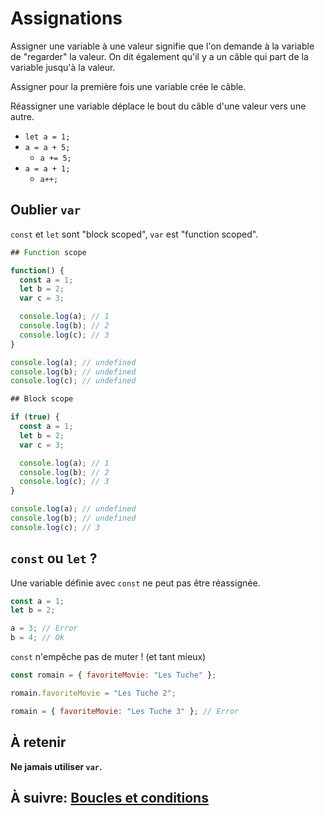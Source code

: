 # Assignations

Assigner une variable à une valeur signifie que l'on demande à la variable de
"regarder" la valeur. On dit également qu'il y a un câble qui part de la
variable jusqu'à la valeur.

Assigner pour la première fois une variable crée le câble.

Réassigner une variable déplace le bout du câble d'une valeur vers une autre.

- `let a = 1;`
- `a = a + 5;`
  - `a += 5;`
- `a = a + 1;`
  - `a++;`

## Oublier `var`

`const` et `let` sont "block scoped", `var` est "function scoped".

```js
## Function scope

function() {
  const a = 1;
  let b = 2;
  var c = 3;

  console.log(a); // 1
  console.log(b); // 2
  console.log(c); // 3
}

console.log(a); // undefined
console.log(b); // undefined
console.log(c); // undefined
```

```js
## Block scope

if (true) {
  const a = 1;
  let b = 2;
  var c = 3;

  console.log(a); // 1
  console.log(b); // 2
  console.log(c); // 3
}

console.log(a); // undefined
console.log(b); // undefined
console.log(c); // 3
```

## `const` ou `let` ?

Une variable définie avec `const` ne peut pas être réassignée.

```js
const a = 1;
let b = 2;

a = 3; // Error
b = 4; // Ok
```

`const` n'empêche pas de muter ! (et tant mieux)

```js
const romain = { favoriteMovie: "Les Tuche" };

romain.favoriteMovie = "Les Tuche 2";

romain = { favoriteMovie: "Les Tuche 3" }; // Error
```

## À retenir

**Ne jamais utiliser `var`.**

## À suivre: [Boucles et conditions](./2-2_loops.md)
